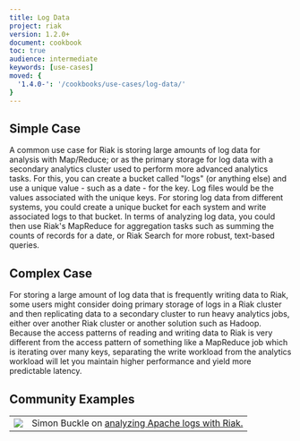 ```yaml
---
title: Log Data
project: riak
version: 1.2.0+
document: cookbook
toc: true
audience: intermediate
keywords: [use-cases]
moved: {
  '1.4.0-': '/cookbooks/use-cases/log-data/'
}
---
```


## Simple Case

A common use case for Riak is storing large amounts of log data for analysis with Map/Reduce; or as the primary storage for log data with a secondary analytics cluster used to perform more advanced analytics tasks. For this, you can create a bucket called "logs" (or anything else) and use a unique value - such as a date - for the key. Log files would be the values associated with the unique keys. For storing log data from different systems, you could create a unique bucket for each system and write associated logs to that bucket. In terms of analyzing log data, you could then use Riak's MapReduce for aggregation tasks such as summing the counts of records for a date, or Riak Search for more robust, text-based queries.

## Complex Case

For storing a large amount of log data that is frequently writing data to Riak, some users might consider doing primary storage of logs in a Riak cluster and then replicating data to a secondary cluster to run heavy analytics jobs, either over another Riak cluster or another solution such as Hadoop. Because the access patterns of reading and writing data to Riak is very different from the access pattern of something like a MapReduce job which is iterating over many keys, separating the write workload from the analytics workload will let you maintain higher performance and yield more predictable latency.

## Community Examples

<table class="links">
  <tr>
    <td><a href="http://www.simonbuckle.com/2011/08/27/analyzing-apache-logs-with-riak/" target="_blank" title="Riak at OpenX"><img src="/images/simon-analyzing-logs.png"/></a>
    </td>
    <td>Simon Buckle on <a href="http://www.simonbuckle.com/2011/08/27/analyzing-apache-logs-with-riak/" target="_blank">analyzing Apache logs with Riak.</a>
    </td>
  </tr>
</table>
